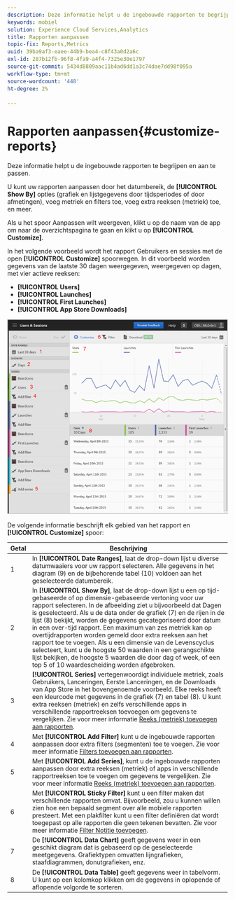 ```yaml
---
description: Deze informatie helpt u de ingebouwde rapporten te begrijpen en aan te passen.
keywords: mobiel
solution: Experience Cloud Services,Analytics
title: Rapporten aanpassen
topic-fix: Reports,Metrics
uuid: 39ba9af3-eaee-44b9-bea4-c8f43a0d2a6c
exl-id: 287b12fb-96f8-4fa9-a4f4-7325e30e1797
source-git-commit: 5434d8809aac11b4ad6dd1a3c74dae7dd98f095a
workflow-type: tm+mt
source-wordcount: '448'
ht-degree: 2%

---
```


# Rapporten aanpassen{#customize-reports}

Deze informatie helpt u de ingebouwde rapporten te begrijpen en aan te passen.

U kunt uw rapporten aanpassen door het datumbereik, de **[!UICONTROL Show By]** opties (grafiek en lijstgegevens door tijdsperiodes of door afmetingen), voeg metriek en filters toe, voeg extra reeksen (metriek) toe, en meer.

Als u het spoor Aanpassen wilt weergeven, klikt u op de naam van de app om naar de overzichtspagina te gaan en klikt u op **[!UICONTROL Customize]**.

In het volgende voorbeeld wordt het rapport Gebruikers en sessies met de open **[!UICONTROL Customize]** spoorwegen. In dit voorbeeld worden gegevens van de laatste 30 dagen weergegeven, weergegeven op dagen, met vier actieve reeksen:

* **[!UICONTROL Users]**
* **[!UICONTROL Launches]**
* **[!UICONTROL First Launches]**
* **[!UICONTROL App Store Downloads]**

![](assets/reports.png)

De volgende informatie beschrijft elk gebied van het rapport en **[!UICONTROL Customize]** spoor:

| Getal | Beschrijving |
|--- |--- |
| 1 | In **[!UICONTROL Date Ranges]**, laat de drop-down lijst u diverse datumwaaiers voor uw rapport selecteren. Alle gegevens in het diagram (9) en de bijbehorende tabel (10) voldoen aan het geselecteerde datumbereik. |
| 2 | In **[!UICONTROL Show By]**, laat de drop-down lijst u een op tijd-gebaseerde of op dimensie-gebaseerde vertoning voor uw rapport selecteren.  In de afbeelding ziet u bijvoorbeeld dat Dagen is geselecteerd. Als u de data onder de grafiek (7) en de rijen in de lijst (8) bekijkt, worden de gegevens gecategoriseerd door datum in een over-tijd rapport. Een maximum van zes metriek kan op overtijdrapporten worden gemeld door extra reeksen aan het rapport toe te voegen.  Als u een dimensie van de Levenscyclus selecteert, kunt u de hoogste 50 waarden in een gerangschikte lijst bekijken, de hoogste 5 waarden die door dag of week, of een top 5 of 10 waardescheiding worden afgebroken. |
| 3 | **[!UICONTROL Series]** vertegenwoordigt individuele metriek, zoals Gebruikers, Lanceringen, Eerste Lanceringen, en de Downloads van App Store in het bovengenoemde voorbeeld. Elke reeks heeft een kleurcode met gegevens in de grafiek (7) en tabel (8).  U kunt extra reeksen (metriek) en zelfs verschillende apps in verschillende rapportreeksen toevoegen om gegevens te vergelijken.  Zie voor meer informatie  [Reeks (metriek) toevoegen aan rapporten](/help/using/usage/reports-customize/t-reports-series.md). |
| 4 | Met **[!UICONTROL Add Filter]** kunt u de ingebouwde rapporten aanpassen door extra filters (segmenten) toe te voegen.  Zie voor meer informatie  [Filters toevoegen aan rapporten](/help/using/usage/reports-customize/t-reports-customize.md). |
| 5 | Met **[!UICONTROL Add Series]**, kunt u de ingebouwde rapporten aanpassen door extra reeksen (metriek) of apps in verschillende rapportreeksen toe te voegen om gegevens te vergelijken.  Zie voor meer informatie [Reeks (metriek) toevoegen aan rapporten](/help/using/usage/reports-customize/t-reports-series.md). |
| 6 | Met **[!UICONTROL Sticky Filter]** kunt u een filter maken dat verschillende rapporten omvat. Bijvoorbeeld, zou u kunnen willen zien hoe een bepaald segment over alle mobiele rapporten presteert. Met een plakfilter kunt u een filter definiëren dat wordt toegepast op alle rapporten die geen tekenen bevatten.  Zie voor meer informatie [Filter Notitie toevoegen](/help/using/usage/reports-customize/t-sticky-filter.md). |
| 7 | De **[!UICONTROL Data Chart]** geeft gegevens weer in een geschikt diagram dat is gebaseerd op de geselecteerde meetgegevens. Grafiektypen omvatten lijngrafieken, staafdiagrammen, donutgrafieken, enz. |
| 8 | De **[!UICONTROL Data Table]** geeft gegevens weer in tabelvorm. U kunt op een kolomkop klikken om de gegevens in oplopende of aflopende volgorde te sorteren. |
